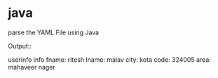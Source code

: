 # java

 parse the YAML File using Java
 
 
 
 
 Output::
 
 
 userinfo info 
fname: ritesh
lname: malav
city: kota
code: 324005
area: mahaveer nager


 
